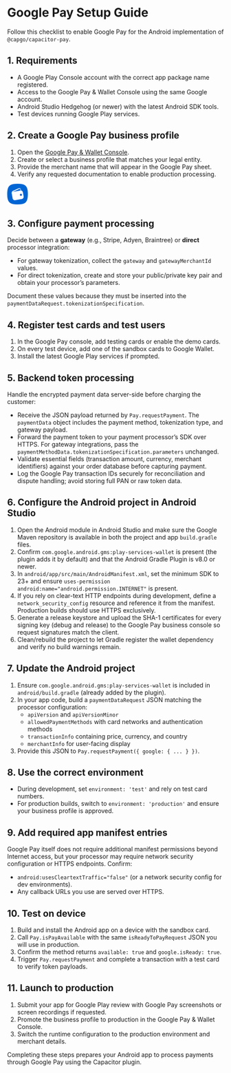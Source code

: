 # Google Pay Setup Guide

Follow this checklist to enable Google Pay for the Android implementation of `@capgo/capacitor-pay`.

## 1. Requirements

- A Google Play Console account with the correct app package name registered.
- Access to the Google Pay & Wallet Console using the same Google account.
- Android Studio Hedgehog (or newer) with the latest Android SDK tools.
- Test devices running Google Play services.

## 2. Create a Google Pay business profile

1. Open the [Google Pay & Wallet Console](https://pay.google.com/business/console/).
2. Create or select a business profile that matches your legal entity.
3. Provide the merchant name that will appear in the Google Pay sheet.
4. Verify any requested documentation to enable production processing.

![Google Pay docs header logo](images/google-pay-logo.svg)

## 3. Configure payment processing

Decide between a **gateway** (e.g., Stripe, Adyen, Braintree) or **direct** processor integration:

- For gateway tokenization, collect the `gateway` and `gatewayMerchantId` values.
- For direct tokenization, create and store your public/private key pair and obtain your processor’s parameters.

Document these values because they must be inserted into the `paymentDataRequest.tokenizationSpecification`.

## 4. Register test cards and test users

1. In the Google Pay console, add testing cards or enable the demo cards.
2. On every test device, add one of the sandbox cards to Google Wallet.
3. Install the latest Google Play services if prompted.

## 5. Backend token processing

Handle the encrypted payment data server-side before charging the customer:

- Receive the JSON payload returned by `Pay.requestPayment`. The `paymentData` object includes the payment method, tokenization type, and gateway payload.
- Forward the payment token to your payment processor’s SDK over HTTPS. For gateway integrations, pass the `paymentMethodData.tokenizationSpecification.parameters` unchanged.
- Validate essential fields (transaction amount, currency, merchant identifiers) against your order database before capturing payment.
- Log the Google Pay transaction IDs securely for reconciliation and dispute handling; avoid storing full PAN or raw token data.

## 6. Configure the Android project in Android Studio

1. Open the Android module in Android Studio and make sure the Google Maven repository is available in both the project and app `build.gradle` files.
2. Confirm `com.google.android.gms:play-services-wallet` is present (the plugin adds it by default) and that the Android Gradle Plugin is v8.0 or newer.
3. In `android/app/src/main/AndroidManifest.xml`, set the minimum SDK to 23+ and ensure `uses-permission android:name="android.permission.INTERNET"` is present.
4. If you rely on clear-text HTTP endpoints during development, define a `network_security_config` resource and reference it from the manifest. Production builds should use HTTPS exclusively.
5. Generate a release keystore and upload the SHA-1 certificates for every signing key (debug and release) to the Google Pay business console so request signatures match the client.
6. Clean/rebuild the project to let Gradle register the wallet dependency and verify no build warnings remain.

## 7. Update the Android project

1. Ensure `com.google.android.gms:play-services-wallet` is included in `android/build.gradle` (already added by the plugin).
2. In your app code, build a `paymentDataRequest` JSON matching the processor configuration:
   - `apiVersion` and `apiVersionMinor`
   - `allowedPaymentMethods` with card networks and authentication methods
   - `transactionInfo` containing price, currency, and country
   - `merchantInfo` for user-facing display
3. Provide this JSON to `Pay.requestPayment({ google: { ... } })`.

## 8. Use the correct environment

- During development, set `environment: 'test'` and rely on test card numbers.
- For production builds, switch to `environment: 'production'` and ensure your business profile is approved.

## 9. Add required app manifest entries

Google Pay itself does not require additional manifest permissions beyond Internet access, but your processor may require network security configuration or HTTPS endpoints. Confirm:

- `android:usesCleartextTraffic="false"` (or a network security config for dev environments).
- Any callback URLs you use are served over HTTPS.

## 10. Test on device

1. Build and install the Android app on a device with the sandbox card.
2. Call `Pay.isPayAvailable` with the same `isReadyToPayRequest` JSON you will use in production.
3. Confirm the method returns `available: true` and `google.isReady: true`.
4. Trigger `Pay.requestPayment` and complete a transaction with a test card to verify token payloads.

## 11. Launch to production

1. Submit your app for Google Play review with Google Pay screenshots or screen recordings if requested.
2. Promote the business profile to production in the Google Pay & Wallet Console.
3. Switch the runtime configuration to the production environment and merchant details.

Completing these steps prepares your Android app to process payments through Google Pay using the Capacitor plugin.
